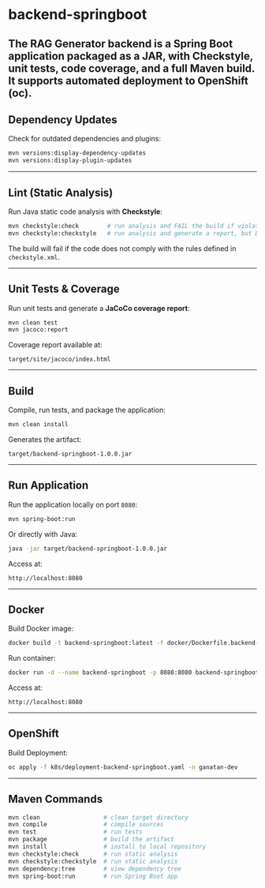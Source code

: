 # backend-springboot

The **RAG Generator backend** is a Spring Boot application packaged as a **JAR**, with **Checkstyle**, **unit tests**, **code coverage**, and a full **Maven build**.  
It supports automated deployment to **OpenShift (oc)**.
---

## Dependency Updates

Check for outdated dependencies and plugins:

```bash
mvn versions:display-dependency-updates
mvn versions:display-plugin-updates
```

---

## Lint (Static Analysis)

Run Java static code analysis with **Checkstyle**:

```bash
mvn checkstyle:check        # run analysis and FAIL the build if violations are found
mvn checkstyle:checkstyle   # run analysis and generate a report, but DO NOT fail the build
```

The build will fail if the code does not comply with the rules defined in `checkstyle.xml`.

---

## Unit Tests & Coverage

Run unit tests and generate a **JaCoCo coverage report**:

```bash
mvn clean test
mvn jacoco:report
```

Coverage report available at:

```
target/site/jacoco/index.html
```

---

## Build

Compile, run tests, and package the application:

```bash
mvn clean install
```

Generates the artifact:

```
target/backend-springboot-1.0.0.jar
```

---

## Run Application

Run the application locally on port `8080`:

```bash
mvn spring-boot:run
```

Or directly with Java:

```bash
java -jar target/backend-springboot-1.0.0.jar
```

Access at:

```
http://localhost:8080
```

---

## Docker

Build Docker image:

```bash
docker build -t backend-springboot:latest -f docker/Dockerfile.backend-springboot .
```

Run container:

```bash
docker run -d --name backend-springboot -p 8080:8080 backend-springboot:latest
```

Access at:

```
http://localhost:8080
```

---

## OpenShift

Build Deployment:

```bash
oc apply -f k8s/deployment-backend-springboot.yaml -n ganatan-dev
```


---
## Maven Commands

```bash
mvn clean                  # clean target directory
mvn compile                # compile sources
mvn test                   # run tests
mvn package                # build the artifact
mvn install                # install to local repository
mvn checkstyle:check       # run static analysis
mvn checkstyle:checkstyle  # run static analysis
mvn dependency:tree        # view dependency tree
mvn spring-boot:run        # run Spring Boot app
```
